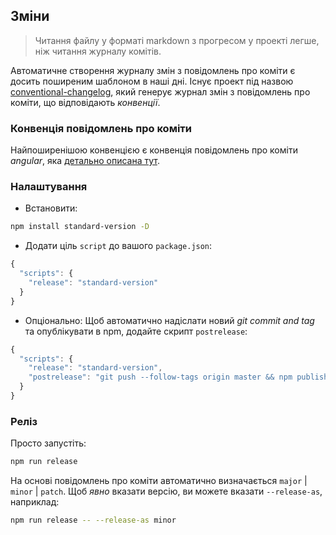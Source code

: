 ## Зміни
> Читання файлу у форматі markdown з прогресом у проекті легше, ніж читання журналу комітів.

Автоматичне створення журналу змін з повідомлень про коміти є досить поширеним шаблоном в наші дні. Існує проект під назвою [conventional-changelog](https://github.com/conventional-changelog/conventional-changelog), який генерує журнал змін з повідомлень про коміти, що відповідають *конвенції*.

### Конвенція повідомлень про коміти
Найпоширенішою конвенцією є конвенція повідомлень про коміти *angular*, яка [детально описана тут](https://github.com/angular/angular.js/blob/master/DEVELOPERS.md#-git-commit-guidelines).

### Налаштування
* Встановити:

```bash
npm install standard-version -D
```

* Додати ціль `script` до вашого `package.json`:

```js
{
  "scripts": {
    "release": "standard-version"
  }
}
```

* Опціонально: Щоб автоматично надіслати новий *git commit and tag* та опублікувати в npm, додайте скрипт `postrelease`:

```js
{
  "scripts": {
    "release": "standard-version",
    "postrelease": "git push --follow-tags origin master && npm publish"
  }
}
```

### Реліз

Просто запустіть:

```bash
npm run release
```

На основі повідомлень про коміти автоматично визначається `major` | `minor` | `patch`. Щоб *явно* вказати версію, ви можете вказати `--release-as`, наприклад:

```bash
npm run release -- --release-as minor
```